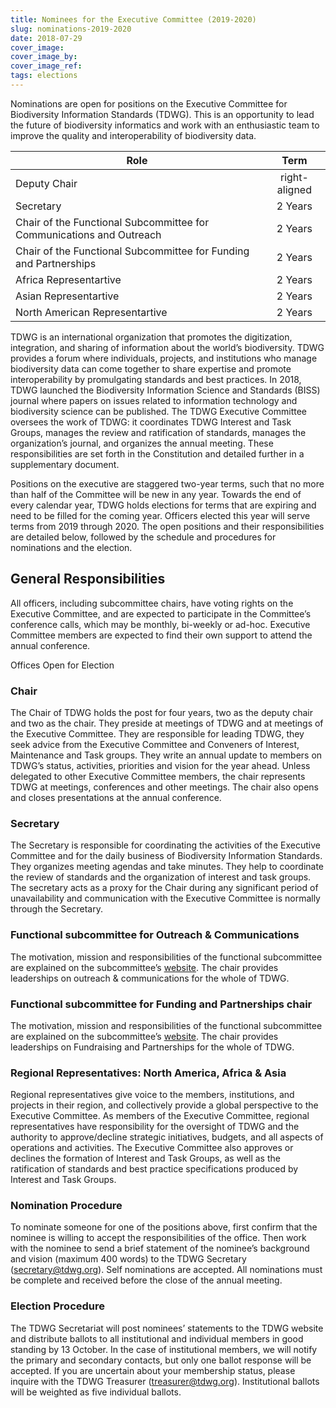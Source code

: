 ```yaml
---
title: Nominees for the Executive Committee (2019-2020)
slug: nominations-2019-2020
date: 2018-07-29
cover_image: 
cover_image_by: 
cover_image_ref: 
tags: elections
---
```


Nominations are open for positions on the Executive Committee for Biodiversity Information Standards (TDWG). 
This is an opportunity to lead the future of biodiversity informatics and work with an enthusiastic team to improve the quality and interoperability of biodiversity data.

| Role        | Term           | 
| ------------- |:-------------:|
| Deputy Chair | right-aligned |
| Secretary | 2 Years      |
| Chair of the Functional Subcommittee for Communications and Outreach | 2 Years |
| Chair of the Functional Subcommittee for Funding and Partnerships | 2 Years |
| Africa Representartive | 2 Years |
| Asian Representartive | 2 Years |
| North American Representartive | 2 Years |

TDWG is an international organization that promotes the digitization, integration, and sharing of information about the world’s biodiversity. TDWG provides a forum where individuals, projects, and institutions who manage biodiversity data can come together to share expertise and promote interoperability by promulgating standards and best practices. In 2018, TDWG launched the Biodiversity Information Science and Standards (BISS) journal where papers on issues related to information technology and biodiversity science can be published. The TDWG Executive Committee oversees the work of TDWG: it coordinates TDWG Interest and Task Groups, manages the review and ratification of standards, manages the organization’s journal, and organizes the annual meeting. These responsibilities are set forth in the Constitution and detailed further in a supplementary document. 

Positions on the executive are staggered two-year terms, such that no more than half of the Committee will be new in any year. Towards the end of every calendar year, TDWG holds elections for terms that are expiring and need to be filled for the coming year. Officers elected this year will serve terms from 2019 through 2020. The open positions and their responsibilities are detailed below, followed by the schedule and procedures for nominations and the election.

## General Responsibilities
All officers, including subcommittee chairs, have voting rights on the Executive Committee, and are expected to participate in the Committee’s conference calls, which may be monthly, bi-weekly or ad-hoc. Executive Committee members are expected to find their own support to attend the annual conference.

Offices Open for Election

### Chair
The Chair of TDWG holds the post for four years, two as the deputy chair and two as the chair. They preside at meetings of TDWG and at meetings of the Executive Committee. They are responsible for leading TDWG, they seek advice from the Executive Committee and Conveners of Interest, Maintenance and Task groups. They write an annual update to members on TDWG’s status, activities, priorities and vision for the year ahead.
Unless delegated to other Executive Committee members, the chair represents TDWG at  meetings, conferences and other meetings. The chair also opens and closes presentations at the annual conference.

### Secretary
The Secretary is responsible for coordinating the activities of the Executive Committee and for the daily business of Biodiversity Information Standards. They organizes meeting agendas and take minutes. They help to coordinate the review of standards and the organization of interest and task groups. The secretary acts as a proxy for the Chair during any significant period of unavailability and communication with the Executive Committee is normally through the Secretary.

### Functional subcommittee for Outreach & Communications
The motivation, mission and responsibilities of the functional subcommittee are explained on the subcommittee’s [website](https://www.tdwg.org/about/committees/outreach/). The chair provides leaderships on outreach & communications for the whole of TDWG.

### Functional subcommittee for Funding and Partnerships chair
The motivation, mission and responsibilities of the functional subcommittee are explained on the subcommittee’s [website](https://www.tdwg.org/about/committees/fundraising/). The chair provides leaderships on Fundraising and Partnerships for the whole of TDWG.

### Regional Representatives: North America, Africa & Asia
Regional representatives give voice to the members, institutions, and projects in their region, and collectively provide a global perspective to the Executive Committee. As members of the Executive Committee, regional representatives have responsibility for the oversight of TDWG and the authority to approve/decline strategic initiatives, budgets, and all aspects of operations and activities. The Executive Committee also approves or declines the formation of Interest and Task Groups, as well as the ratification of standards and best practice specifications produced by Interest and Task Groups.

### Nomination Procedure
To nominate someone for one of the positions above, first confirm that the nominee is willing to accept the responsibilities of the office.  Then work with the nominee to send a brief statement of the nominee’s background and vision (maximum 400 words) to the TDWG Secretary (secretary@tdwg.org).  Self nominations are accepted.  All nominations must be complete and received before the close of the annual meeting.

### Election Procedure
The TDWG Secretariat will post nominees’ statements to the TDWG website and distribute ballots to all institutional and individual members in good standing by 13 October.  In the case of institutional members, we will notify the primary and secondary contacts, but only one ballot response will be accepted. If you are uncertain about your membership status, please inquire with the TDWG Treasurer (treasurer@tdwg.org). Institutional ballots will be weighted as five individual ballots.
